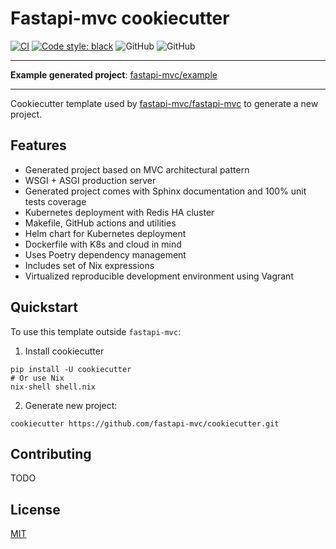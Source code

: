 # Fastapi-mvc cookiecutter

[![CI](https://github.com/fastapi-mvc/cookiecutter/actions/workflows/main.yml/badge.svg)](https://github.com/fastapi-mvc/cookiecutter/actions/workflows/main.yml)
[![Code style: black](https://img.shields.io/badge/code%20style-black-000000.svg)](https://github.com/psf/black)
![GitHub](https://img.shields.io/badge/python-3.7%20%7C%203.8%20%7C%203.9%20%7C%203.10-blue)
![GitHub](https://img.shields.io/badge/license-MIT-blue)

---

**Example generated project**: [fastapi-mvc/example](https://github.com/fastapi-mvc/example)

---

Cookiecutter template used by [fastapi-mvc/fastapi-mvc](https://github.com/fastapi-mvc/fastapi-mvc) to generate a new project.

## Features

* Generated project based on MVC architectural pattern
* WSGI + ASGI production server
* Generated project comes with Sphinx documentation and 100% unit tests coverage
* Kubernetes deployment with Redis HA cluster
* Makefile, GitHub actions and utilities
* Helm chart for Kubernetes deployment
* Dockerfile with K8s and cloud in mind
* Uses Poetry dependency management
* Includes set of Nix expressions
* Virtualized reproducible development environment using Vagrant

## Quickstart

To use this template outside `fastapi-mvc`:

1. Install cookiecutter
```shell
pip install -U cookiecutter
# Or use Nix
nix-shell shell.nix
```

2. Generate new project:
```shell
cookiecutter https://github.com/fastapi-mvc/cookiecutter.git
```

## Contributing

TODO

## License

[MIT](https://github.com/fastapi-mvc/cookiecutter/blob/master/LICENSE)
